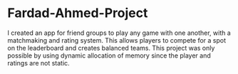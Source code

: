 # Fardad-Ahmed-Project
I created an app for friend groups to play any game with one another, with a matchmaking and rating system. This allows players to compete for a spot on the leaderboard and creates balanced teams. This project was only possible by using dynamic allocation of memory since the player and ratings are not static. 
